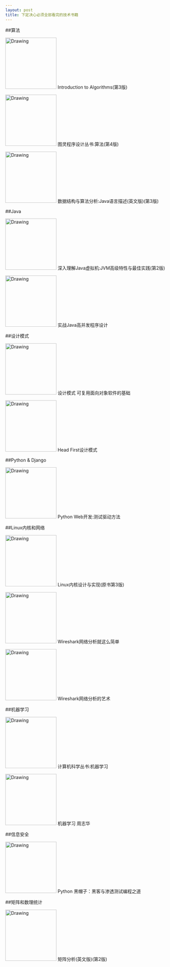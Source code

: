 ```yaml
---
layout: post
title: 下定决心必须全部看完的技术书籍
---
```


##算法

<img src="http://7xqyb5.com1.z0.glb.clouddn.com/%E7%AE%97%E6%B3%95%E5%AF%BC%E8%AE%BA.jpg" alt="Drawing" style="width: 160px;"/>    Introduction to Algorithms(第3版)

<img src="http://7xqyb5.com1.z0.glb.clouddn.com/%E7%AE%97%E6%B3%95.jpg" alt="Drawing" style="width: 160px;"/>    图灵程序设计丛书:算法(第4版)

<img src="http://7xqyb5.com1.z0.glb.clouddn.com/%E6%95%B0%E6%8D%AE%E7%BB%93%E6%9E%84%E4%B8%8E%E7%AE%97%E6%B3%95%E5%88%86%E6%9E%90.jpg" alt="Drawing" style="width: 160px;"/>  数据结构与算法分析:Java语言描述(英文版)(第3版)

##Java

<img src="http://7xqyb5.com1.z0.glb.clouddn.com/JVM.jpg" alt="Drawing" style="width: 160px;"/>    深入理解Java虚拟机:JVM高级特性与最佳实践(第2版)

<img src="http://7xqyb5.com1.z0.glb.clouddn.com/Java%E9%AB%98%E5%B9%B6%E5%8F%91%E7%A8%8B%E5%BA%8F%E8%AE%BE%E8%AE%A1.jpg" alt="Drawing" style="width: 160px;"/>    实战Java高并发程序设计

##设计模式

<img src="http://7xqyb5.com1.z0.glb.clouddn.com/%E8%AE%BE%E8%AE%A1%E6%A8%A1%E5%BC%8FGof.jpg" alt="Drawing" style="width: 160px;"/>    设计模式 可复用面向对象软件的基础

<img src="http://7xqyb5.com1.z0.glb.clouddn.com/Head%20First.jpg" alt="Drawing" style="width: 160px;"/>    Head First设计模式

##Python & Django

<img src="http://7xqyb5.com1.z0.glb.clouddn.com/Python%20Web%E6%B5%8B%E8%AF%95%E9%A9%B1%E5%8A%A8%E5%BC%80%E5%8F%91.jpg" alt="Drawing" style="width: 160px;"/>    Python Web开发:测试驱动方法

##Linux内核和网络

<img src="http://7xqyb5.com1.z0.glb.clouddn.com/Linux%E5%86%85%E6%A0%B8%E8%AE%BE%E8%AE%A1%E4%B8%8E%E5%AE%9E%E7%8E%B0.jpg" alt="Drawing" style="width: 160px;"/>    Linux内核设计与实现(原书第3版)

<img src="http://7xqyb5.com1.z0.glb.clouddn.com/Wireshark%E7%BD%91%E7%BB%9C%E5%88%86%E6%9E%901.jpg" alt="Drawing" style="width: 160px;"/>    Wireshark网络分析就这么简单

<img src="http://7xqyb5.com1.z0.glb.clouddn.com/Wireshark%E7%BD%91%E7%BB%9C%E5%88%86%E6%9E%902.jpg" alt="Drawing" style="width: 160px;"/>    Wireshark网络分析的艺术

##机器学习

<img src="http://7xqyb5.com1.z0.glb.clouddn.com/ML_TomMitchell.jpg" alt="Drawing" style="width: 160px;"/>    计算机科学丛书:机器学习

<img src="http://7xqyb5.com1.z0.glb.clouddn.com/ML_%E5%91%A8%E5%BF%97%E5%8D%8E.jpg" alt="Drawing" style="width: 160px;"/>    机器学习 周志华

##信息安全

<img src="http://7xqyb5.com1.z0.glb.clouddn.com/Python%E9%BB%91%E5%B8%BD%E5%AD%90.jpg" alt="Drawing" style="width: 160px;"/>    Python 黑帽子：黑客与渗透测试编程之道

##矩阵和数理统计

<img src="http://7xqyb5.com1.z0.glb.clouddn.com/%E7%9F%A9%E9%98%B5%E5%88%86%E6%9E%90.jpg" alt="Drawing" style="width: 160px;"/>    矩阵分析(英文版)(第2版) 
